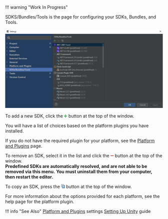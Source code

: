 !!! warning "Work In Progress"

SDKS/Bundles/Tools is the page for configuring your SDKs, Bundles, and Tools.

![UI Screenshot](images/sdks_bundles_tools.png)

To add a new SDK, click the <img src="images/add.png" alt="add"/> button at the top of the window.

You will have a list of choices based on the platform plugins you have installed.

If you do not have the required plugin for your platform, see the [Platform and Plugins] page.

To remove an SDK, select it in the list and click the
<img src="images/remove.png" alt="remove"/>  button at the top of the window.<br/>
**Predefined SDKs are automatically resolved, and are not able to be removed via this menu.**
**You must uninstall them from your computer, then restart the editor.**

To copy an SDK, press the <img src="images/copy.png" alt="copy"/> button at the top of the window.

For more information about the options provided for each platform, see the help page for the platform plugin.

!!! info "See Also"
	[Platform and Plugins] settings
	[Setting Up Unity] guide

<!--- Links --->
[Platform and Plugins]:./platform_and_plugins/overview.md
[Setting Up Unity]:/plugins/consulo.unity3d/setup.md

